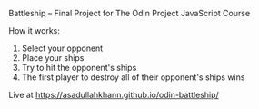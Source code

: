 Battleship – Final Project for The Odin Project JavaScript Course

How it works:
1. Select your opponent
2. Place your ships
3. Try to hit the opponent's ships
4. The first player to destroy all of their opponent's ships wins

Live at https://asadullahkhann.github.io/odin-battleship/
